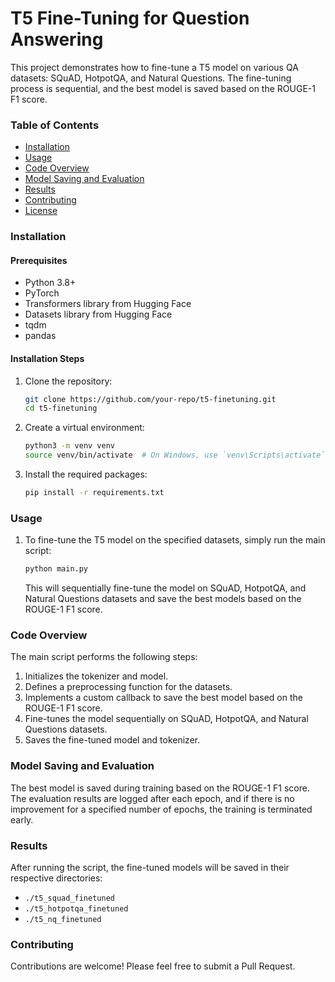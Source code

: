 
# T5 Fine-Tuning for Question Answering

This project demonstrates how to fine-tune a T5 model on various QA datasets: SQuAD, HotpotQA, and Natural Questions. The fine-tuning process is sequential, and the best model is saved based on the ROUGE-1 F1 score.

### Table of Contents

- [Installation](#installation)
- [Usage](#usage)
- [Code Overview](#code-overview)
- [Model Saving and Evaluation](#model-saving-and-evaluation)
- [Results](#results)
- [Contributing](#contributing)
- [License](#license)

### Installation

#### Prerequisites

- Python 3.8+
- PyTorch
- Transformers library from Hugging Face
- Datasets library from Hugging Face
- tqdm
- pandas

#### Installation Steps

1. Clone the repository:
    ```bash
    git clone https://github.com/your-repo/t5-finetuning.git
    cd t5-finetuning
    ```

2. Create a virtual environment:
    ```bash
    python3 -m venv venv
    source venv/bin/activate  # On Windows, use `venv\Scripts\activate`
    ```

3. Install the required packages:
    ```bash
    pip install -r requirements.txt
    ```

### Usage

1. To fine-tune the T5 model on the specified datasets, simply run the main script:
    ```bash
    python main.py
    ```

    This will sequentially fine-tune the model on SQuAD, HotpotQA, and Natural Questions datasets and save the best models based on the ROUGE-1 F1 score.

### Code Overview

The main script performs the following steps:

1. Initializes the tokenizer and model.
2. Defines a preprocessing function for the datasets.
3. Implements a custom callback to save the best model based on the ROUGE-1 F1 score.
4. Fine-tunes the model sequentially on SQuAD, HotpotQA, and Natural Questions datasets.
5. Saves the fine-tuned model and tokenizer.

### Model Saving and Evaluation

The best model is saved during training based on the ROUGE-1 F1 score. The evaluation results are logged after each epoch, and if there is no improvement for a specified number of epochs, the training is terminated early.

### Results

After running the script, the fine-tuned models will be saved in their respective directories:
- `./t5_squad_finetuned`
- `./t5_hotpotqa_finetuned`
- `./t5_nq_finetuned`

### Contributing

Contributions are welcome! Please feel free to submit a Pull Request.
